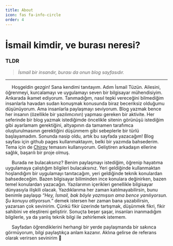 ```yaml
---
title: About
icon: fas fa-info-circle
order: 4
---
```


# İsmail kimdir, ve burası neresi?

### TLDR

> *İsmail bir insandır, burası da onun blog sayfasıdır.*

---
&nbsp;&nbsp;&nbsp;&nbsp; Hoşgeldin gezgin! Sana kendimi tanıtayım. Adım İsmail Tüzün. Ailesini, öğrenmeyi, kurcalamayı ve uygulamayı seven bir bilgisayar mühendisiyim. Ankarada ikamet ediyorum. Tanımadığım, nasıl tepki vereceğini bilmediğim insanlarla havadan sudan konuşmak konusunda biraz beceriksiz olduğumu düşünüyorum. Ama insanlarla paylaşmayı seviyorum. Blog yazmak bence her insanın (özellikle bir yazılımcının) yapması gereken bir aktivite. Her seferinde bir blog yazmak istediğimde öncelikle sitenin görünüşü istediğim gibi ayarlamam gerektiğini, altyapının da tamamen tarafımca oluşturulmasının gerektiğini düşünmem gibi sebeplerle bir türlü başlayamadım. Sonunda nasip oldu, artık bu sayfada yazacağım! Blog sayfası için github pages kullanmaktayım, belki bir yazımda bahsederim. Tema için de  [Chirpy](https://github.com/cotes2020/jekyll-theme-chirpy) temasını kullanıyorum. Geliştiren arkadaşın ellerine sağlık, başarılı bir proje olmuş.

&nbsp;&nbsp;&nbsp;&nbsp; Burada ne bulacaksınız? Benim paylaşmayı istediğim, öğrenip hayatıma uygulamaya çalıştığım bilgileri bulacaksınız. Yeri geldiğinde kullanmaktan hoşlandığım bir uygulamayı tanıtacağım, yeri geldiğinde teknik konulardan bahsedeceğim. Bazen bilgisayar biliminden ince konulara değinirken, bazen temel konulardan yazacağın. Yazılarımın içerikleri genellikle bilgisayar dünyasıyla ilişkili olacak. Yazdıklarıma her zaman katılmayabilirsin, bunu benimle paylaşıp *“Hey, İsmail, bak böyle yazmışsın ama bence yanılıyorsun. Şu konuyu atlıyorsun.”* demek istersen her zaman bana yazabilirsin, yazarsan çok sevinirim. Çünkü fikir üzerinde tartışmak, düşünmek fikri, fikir sahibini ve eleştireni geliştirir. Sonuçta beşer şaşar, insanları inanmadığım bilgilerle, ya da yanlış teknik bilgi ile zehirlemek istemem.

&nbsp;&nbsp;&nbsp;&nbsp; Sayfadan öğrendiklerini herhangi bir yerde paylaşmanda bir sakınca görmüyorum, bilgi paylaştıkça anlam kazanır. Aklına gelirse de referans olarak verirsen sevinirim :slightly_smiling_face:
